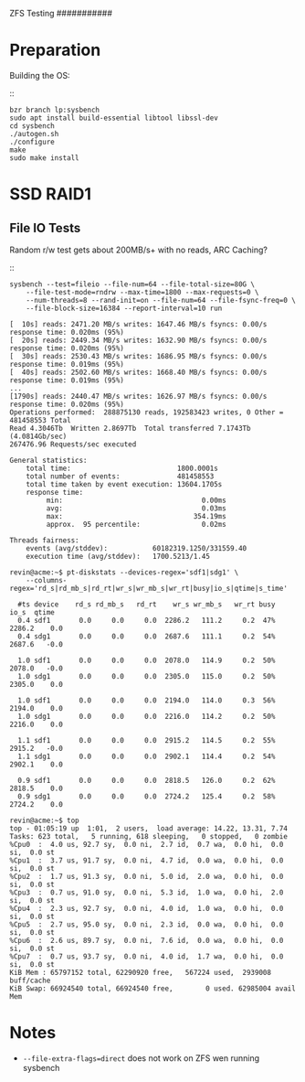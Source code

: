 ZFS Testing
###########

Preparation
===========

Building the OS:

::

	bzr branch lp:sysbench
	sudo apt install build-essential libtool libssl-dev
	cd sysbench
	./autogen.sh
	./configure
	make
	sudo make install

SSD RAID1
=========

File IO Tests
-------------

Random r/w test gets about 200MB/s+ with no reads, ARC Caching? 

::

	sysbench --test=fileio --file-num=64 --file-total-size=80G \
		--file-test-mode=rndrw --max-time=1800 --max-requests=0 \
		--num-threads=8 --rand-init=on --file-num=64 --file-fsync-freq=0 \
		--file-block-size=16384 --report-interval=10 run

	[  10s] reads: 2471.20 MB/s writes: 1647.46 MB/s fsyncs: 0.00/s response time: 0.020ms (95%)
	[  20s] reads: 2449.34 MB/s writes: 1632.90 MB/s fsyncs: 0.00/s response time: 0.020ms (95%)
	[  30s] reads: 2530.43 MB/s writes: 1686.95 MB/s fsyncs: 0.00/s response time: 0.019ms (95%)
	[  40s] reads: 2502.60 MB/s writes: 1668.40 MB/s fsyncs: 0.00/s response time: 0.019ms (95%)
	...
	[1790s] reads: 2440.47 MB/s writes: 1626.97 MB/s fsyncs: 0.00/s response time: 0.020ms (95%)
	Operations performed:  288875130 reads, 192583423 writes, 0 Other = 481458553 Total
	Read 4.3046Tb  Written 2.8697Tb  Total transferred 7.1743Tb  (4.0814Gb/sec)
	267476.96 Requests/sec executed

	General statistics:
	    total time:                          1800.0001s
	    total number of events:              481458553
	    total time taken by event execution: 13604.1705s
	    response time:
	         min:                                  0.00ms
	         avg:                                  0.03ms
	         max:                                354.19ms
	         approx.  95 percentile:               0.02ms

	Threads fairness:
	    events (avg/stddev):           60182319.1250/331559.40
	    execution time (avg/stddev):   1700.5213/1.45

	revin@acme:~$ pt-diskstats --devices-regex='sdf1|sdg1' \
		--columns-regex='rd_s|rd_mb_s|rd_rt|wr_s|wr_mb_s|wr_rt|busy|io_s|qtime|s_time'

	  #ts device    rd_s rd_mb_s   rd_rt    wr_s wr_mb_s   wr_rt busy    io_s  qtime
	  0.4 sdf1       0.0     0.0     0.0  2286.2   111.2     0.2  47%  2286.2    0.0
	  0.4 sdg1       0.0     0.0     0.0  2687.6   111.1     0.2  54%  2687.6   -0.0

	  1.0 sdf1       0.0     0.0     0.0  2078.0   114.9     0.2  50%  2078.0   -0.0
	  1.0 sdg1       0.0     0.0     0.0  2305.0   115.0     0.2  50%  2305.0    0.0

	  1.0 sdf1       0.0     0.0     0.0  2194.0   114.0     0.3  56%  2194.0    0.0
	  1.0 sdg1       0.0     0.0     0.0  2216.0   114.2     0.2  50%  2216.0    0.0

	  1.1 sdf1       0.0     0.0     0.0  2915.2   114.5     0.2  55%  2915.2   -0.0
	  1.1 sdg1       0.0     0.0     0.0  2902.1   114.4     0.2  54%  2902.1    0.0

	  0.9 sdf1       0.0     0.0     0.0  2818.5   126.0     0.2  62%  2818.5    0.0
	  0.9 sdg1       0.0     0.0     0.0  2724.2   125.4     0.2  58%  2724.2    0.0

	revin@acme:~$ top
	top - 01:05:19 up  1:01,  2 users,  load average: 14.22, 13.31, 7.74
	Tasks: 623 total,   5 running, 618 sleeping,   0 stopped,   0 zombie
	%Cpu0  :  4.0 us, 92.7 sy,  0.0 ni,  2.7 id,  0.7 wa,  0.0 hi,  0.0 si,  0.0 st
	%Cpu1  :  3.7 us, 91.7 sy,  0.0 ni,  4.7 id,  0.0 wa,  0.0 hi,  0.0 si,  0.0 st
	%Cpu2  :  1.7 us, 91.3 sy,  0.0 ni,  5.0 id,  2.0 wa,  0.0 hi,  0.0 si,  0.0 st
	%Cpu3  :  0.7 us, 91.0 sy,  0.0 ni,  5.3 id,  1.0 wa,  0.0 hi,  2.0 si,  0.0 st
	%Cpu4  :  2.3 us, 92.7 sy,  0.0 ni,  4.0 id,  1.0 wa,  0.0 hi,  0.0 si,  0.0 st
	%Cpu5  :  2.7 us, 95.0 sy,  0.0 ni,  2.3 id,  0.0 wa,  0.0 hi,  0.0 si,  0.0 st
	%Cpu6  :  2.6 us, 89.7 sy,  0.0 ni,  7.6 id,  0.0 wa,  0.0 hi,  0.0 si,  0.0 st
	%Cpu7  :  0.7 us, 93.7 sy,  0.0 ni,  4.0 id,  1.7 wa,  0.0 hi,  0.0 si,  0.0 st
	KiB Mem : 65797152 total, 62290920 free,   567224 used,  2939008 buff/cache
	KiB Swap: 66924540 total, 66924540 free,        0 used. 62985004 avail Mem

Notes
=====

- `--file-extra-flags=direct` does not work on ZFS wen running sysbench